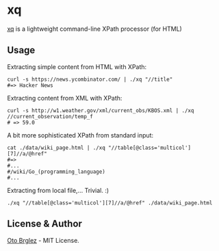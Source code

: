 # xq

[xq] is a lightweight command-line XPath processor (for HTML)

## Usage

Extracting simple content from HTML with XPath:

    curl -s https://news.ycombinator.com/ | ./xq "//title"
    #=> Hacker News

Extracting content from XML with XPath:
    
    curl -s http://w1.weather.gov/xml/current_obs/KBOS.xml | ./xq //current_observation/temp_f
    # => 59.0

A bit more sophisticated XPath from standard input: 

    cat ./data/wiki_page.html | ./xq "//table[@class='multicol'][7]//a/@href"
    #=>
    #...
    #/wiki/Go_(programming_language)
    #...

Extracting from local file,... Trivial. :)
 
    ./xq "//table[@class='multicol'][7]//a/@href" ./data/wiki_page.html

## License & Author

[Oto Brglez](https://github.com) - MIT License.

[xq]:https://github.com/otobrglez/xq